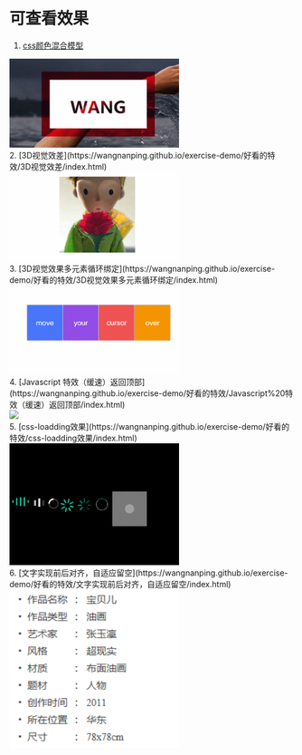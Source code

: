
# 可查看效果
1. [css颜色混合模型](https://wangnanping.github.io/exercise-demo/%E5%A5%BD%E7%9C%8B%E7%9A%84%E7%89%B9%E6%95%88/10%E4%B8%AA%E7%8B%AC%E7%89%B9%E7%9A%84css%E8%83%8C%E6%99%AF%E8%A7%86%E8%A7%89%E6%95%88%E6%9E%9C/css%E9%A2%9C%E8%89%B2%E6%B7%B7%E5%90%88%E6%A8%A1%E5%9E%8B%EF%BC%88Blend%20Mode%EF%BC%89/index.html)
<div>   <img width="300" src="https://github.com/wangnanping/exercise-demo/blob/master/gif/GIF.gif"></img></div>
2. [3D视觉效差](https://wangnanping.github.io/exercise-demo/好看的特效/3D视觉效差/index.html)
<div>   <img width="300" src="https://github.com/wangnanping/exercise-demo/blob/master/gif/2.gif"></img></div>
3. [3D视觉效果多元素循环绑定](https://wangnanping.github.io/exercise-demo/好看的特效/3D视觉效果多元素循环绑定/index.html)
<div>   <img width="300" src="https://github.com/wangnanping/exercise-demo/blob/master/gif/1.gif"></img></div>
4. [Javascript 特效（缓速）返回顶部](https://wangnanping.github.io/exercise-demo/好看的特效/Javascript%20特效（缓速）返回顶部/index.html)
<div>   <img width="300" src="https://github.com/wangnanping/exercise-demo/blob/master/gif/4.gif"></img></div>
5. [css-loadding效果](https://wangnanping.github.io/exercise-demo/好看的特效/css-loadding效果/index.html)
<div>   <img width="300" src="https://github.com/wangnanping/exercise-demo/blob/master/gif/3.gif"></img></div>
6. [文字实现前后对齐，自适应留空](https://wangnanping.github.io/exercise-demo/好看的特效/文字实现前后对齐，自适应留空/index.html)
<div>   <img width="300" src="https://github.com/wangnanping/exercise-demo/blob/master/gif/6.png"></img></div>

